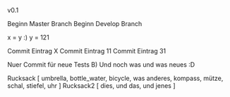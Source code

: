 v0.1

Beginn Master Branch
Beginn Develop Branch

x = y :)
y = 121

Commit Eintrag X
Commit Eintrag 11
Commit Eintrag 31

Nuer Commit für neue Tests B)
Und noch was und was neues :D

Rucksack [
    umbrella,
    bottle_water,
    bicycle,
    was anderes,
    kompass,
    mütze,
    schal,
    stiefel,
    uhr
]
Rucksack2 [
    dies,
    und das,
    und jenes
]